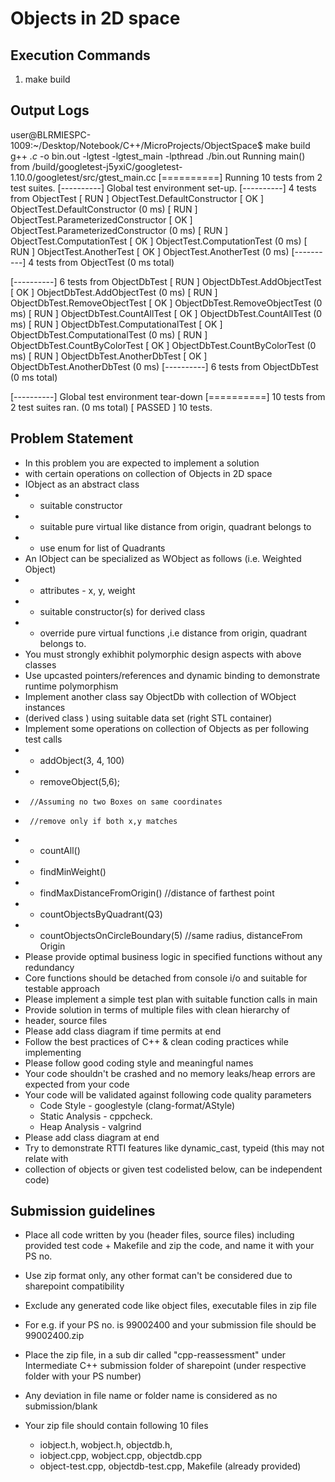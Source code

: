 # Objects in 2D space

## Execution Commands
1. make build

## Output Logs
user@BLRMIESPC-1009:~/Desktop/Notebook/C++/MicroProjects/ObjectSpace$ make build
g++ *.c* -o bin.out -lgtest -lgtest_main -lpthread
./bin.out
Running main() from /build/googletest-j5yxiC/googletest-1.10.0/googletest/src/gtest_main.cc
[==========] Running 10 tests from 2 test suites.
[----------] Global test environment set-up.
[----------] 4 tests from ObjectTest
[ RUN      ] ObjectTest.DefaultConstructor
[       OK ] ObjectTest.DefaultConstructor (0 ms)
[ RUN      ] ObjectTest.ParameterizedConstructor
[       OK ] ObjectTest.ParameterizedConstructor (0 ms)
[ RUN      ] ObjectTest.ComputationTest
[       OK ] ObjectTest.ComputationTest (0 ms)
[ RUN      ] ObjectTest.AnotherTest
[       OK ] ObjectTest.AnotherTest (0 ms)
[----------] 4 tests from ObjectTest (0 ms total)

[----------] 6 tests from ObjectDbTest
[ RUN      ] ObjectDbTest.AddObjectTest
[       OK ] ObjectDbTest.AddObjectTest (0 ms)
[ RUN      ] ObjectDbTest.RemoveObjectTest
[       OK ] ObjectDbTest.RemoveObjectTest (0 ms)
[ RUN      ] ObjectDbTest.CountAllTest
[       OK ] ObjectDbTest.CountAllTest (0 ms)
[ RUN      ] ObjectDbTest.ComputationalTest
[       OK ] ObjectDbTest.ComputationalTest (0 ms)
[ RUN      ] ObjectDbTest.CountByColorTest
[       OK ] ObjectDbTest.CountByColorTest (0 ms)
[ RUN      ] ObjectDbTest.AnotherDbTest
[       OK ] ObjectDbTest.AnotherDbTest (0 ms)
[----------] 6 tests from ObjectDbTest (0 ms total)

[----------] Global test environment tear-down
[==========] 10 tests from 2 test suites ran. (0 ms total)
[  PASSED  ] 10 tests.

## Problem Statement
* In this problem you are expected to implement a solution 
* with certain operations on collection of Objects in 2D space
* IObject as an abstract class 
*    - suitable constructor
*    - suitable pure virtual like distance from origin, quadrant belongs to  
*    - use enum for list of Quadrants   
* An IObject can be specialized as WObject as follows (i.e. Weighted Object)
*    - attributes - x, y, weight 
*    - suitable constructor(s) for derived class
*    - override pure virtual functions ,i.e distance from origin, quadrant belongs to.
* You must strongly exhibhit polymorphic design aspects with above classes
* Use upcasted pointers/references and dynamic binding to demonstrate runtime polymorphism
* Implement another class say ObjectDb with collection of WObject instances
* (derived class ) using suitable data set (right STL container)
* Implement some operations on collection of Objects as per following test calls
*    - addObject(3, 4, 100)
*    - removeObject(5,6);              
*      //Assuming no two Boxes on same coordinates 
*      //remove only if both x,y matches
*    - countAll()
*    - findMinWeight()
*    - findMaxDistanceFromOrigin()          //distance of farthest point
*    - countObjectsByQuadrant(Q3)
*    - countObjectsOnCircleBoundary(5)      //same radius, distanceFrom Origin
* Please provide optimal business logic in specified functions without any redundancy
* Core functions should be detached from console i/o and suitable for testable approach
* Please implement a simple test plan with suitable function calls in main 
* Provide solution in terms of multiple files with clean hierarchy of
* header, source files 
* Please add class diagram if time permits at end
* Follow the best practices of C++ & clean coding practices while implementing
* Please follow good coding style and meaningful names
* Your code shouldn't be crashed and no memory leaks/heap errors are expected from your code
* Your code will be validated against following code quality parameters
  * Code Style - googlestyle (clang-format/AStyle)
  * Static Analysis - cppcheck.
  * Heap Analysis - valgrind
* Please add class diagram at end
* Try to demonstrate RTTI features like dynamic_cast, typeid (this may not relate with 
* collection of objects or given test codelisted below, can be independent code) 

## Submission guidelines
* Place all code written by you (header files, source files) including provided
  test code + Makefile and zip the code, and name it with your PS no.
* Use zip format only, any other format can't be considered due to sharepoint compatibility
* Exclude any generated code like object files, executable files in zip file

* For e.g. if your PS no. is 99002400 and your submission file should be 99002400.zip
* Place the zip file, in a sub dir called "cpp-reassessment" under Intermediate C++ submission folder of sharepoint (under respective folder with your PS number) 
* Any deviation in file name or folder name is considered as no submission/blank

* Your zip file should contain following 10 files
  * iobject.h, wobject.h, objectdb.h, 
  * iobject.cpp, wobject.cpp, objectdb.cpp
  * object-test.cpp, objectdb-test.cpp, Makefile (already provided)


